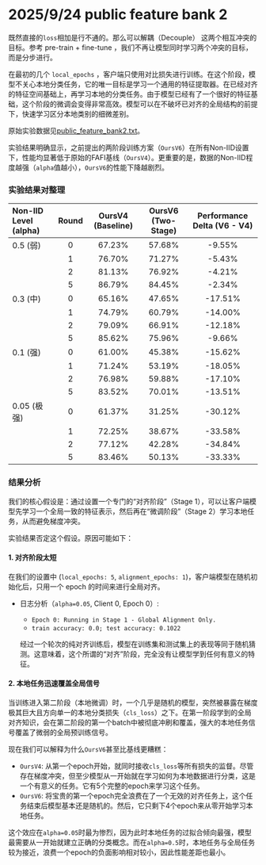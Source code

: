 # 2025/9/24 public feature bank 2

既然直接的`loss`相加是行不通的。那么可以解耦（Decouple） 这两个相互冲突的目标。参考 pre-train + fine-tune ，我们不再让模型同时学习两个冲突的目标，而是分步进行。

在最初的几个 `local_epochs` ，客户端只使用对比损失进行训练。在这个阶段，模型不关心本地分类任务，它的唯一目标是学习一个通用的特征提取器。在已经对齐的特征空间基础上，再学习本地的分类任务。由于模型已经有了一个很好的特征基础，这个阶段的微调会变得非常高效。模型可以在不破坏已对齐的全局结构的前提下，快速学习区分本地类别的细微差别。

原始实验数据见[public_feature_bank2.txt](public_feature_bank2.txt)。

实验结果明确显示，之前提出的两阶段训练方案（`OursV6`）在所有Non-IID设置下，性能均显著低于原始的FAFI基线（`OursV4`）。更重要的是，数据的Non-IID程度越强（`alpha`值越小），`OursV6`的性能下降越剧烈。

### 实验结果对整理

| Non-IID Level (alpha) | Round | OursV4 (Baseline) | OursV6 (Two-Stage) | Performance Delta (V6 - V4) |
| :--- | :---: | :---: | :---: | :---: |
| 0.5 (弱) | 0 | 67.23% | 57.68% | -9.55% |
| | 1 | 76.70% | 71.27% | -5.43% |
| | 2 | 81.13% | 76.92% | -4.21% |
| | 5 | 86.79% | 84.45% | -2.34% |
| 0.3 (中) | 0 | 65.16% | 47.65% | -17.51% |
| | 1 | 74.79% | 60.79% | -14.00% |
| | 2 | 79.09% | 66.91% | -12.18% |
| | 5 | 85.62% | 75.96% | -9.66% |
| 0.1 (强) | 0 | 61.00% | 45.38% | -15.62% |
| | 1 | 71.24% | 53.19% | -18.05% |
| | 2 | 76.98% | 59.88% | -17.10% |
| | 5 | 83.52% | 70.01% | -13.51% |
| 0.05 (极强) | 0 | 61.37% | 31.25% | -30.12% |
| | 1 | 72.25% | 38.67% | -33.58% |
| | 2 | 77.12% | 42.28% | -34.84% |
| | 5 | 83.46% | 50.13% | -33.33% |

### 结果分析

我们的核心假设是：通过设置一个专门的“对齐阶段”（Stage 1），可以让客户端模型先学习一个全局一致的特征表示，然后再在“微调阶段”（Stage 2）学习本地任务，从而避免梯度冲突。

实验结果否定这个假设。原因可能如下：

#### 1. 对齐阶段太短

在我们的设置中 (`local_epochs: 5`, `alignment_epochs: 1`)，客户端模型在随机初始化后，只用一个 epoch 的时间来进行全局对齐。

*   日志分析（`alpha=0.05`, Client 0, Epoch 0）:
    *   `Epoch 0: Running in Stage 1 - Global Alignment Only.`
    *   `train accuracy: 0.0; test accuracy: 0.1022`

    经过一个轮次的纯对齐训练后，模型在训练集和测试集上的表现等同于随机猜测。这意味着，这个所谓的“对齐”阶段，完全没有让模型学到任何有意义的特征。

#### 2. 本地任务迅速覆盖全局信号

当训练进入第二阶段（本地微调）时，一个几乎是随机的模型，突然被暴露在梯度极其巨大且方向单一的本地分类损失（`cls_loss`）之下。在第一阶段学到的全局对齐知识，会在第二阶段的第一个batch中被彻底冲刷和覆盖，强大的本地任务信号覆盖了微弱的全局预训练信号。


现在我们可以解释为什么`OursV6`甚至比基线更糟糕：

*   `OursV4`: 从第一个epoch开始，就同时接收`cls_loss`等所有损失的监督。尽管存在梯度冲突，但至少模型从一开始就在学习如何为本地数据进行分类，这是一个有意义的任务。它有5个完整的epoch来学习这个任务。
*   `OursV6`: 将宝贵的第一个epoch完全浪费在了一个无效的对齐任务上，这个任务结束后模型基本还是随机的。然后，它只剩下4个epoch来从零开始学习本地任务。

这个效应在`alpha=0.05`时最为惨烈，因为此时本地任务的过拟合倾向最强，模型最需要从一开始就建立正确的分类概念。而在`alpha=0.5`时，本地任务与全局任务较为接近，浪费一个epoch的负面影响相对较小，因此性能差距也最小。